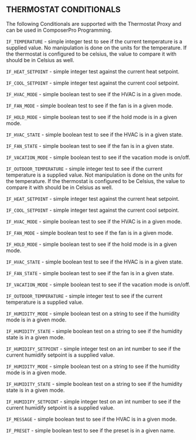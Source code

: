 ## THERMOSTAT CONDITIONALS

The following Conditionals are supported with the Thermostat Proxy and can be used in ComposerPro Programming.

`IF_TEMPERATURE` - simple integer test to see if the current temperature is a supplied value. No manipulation is done on the units for the temperature. If the thermostat is configured to be celsius, the value to compare it with should be in Celsius as well.

`IF_HEAT_SETPOINT` - simple integer test against the current heat setpoint.

`IF_COOL_SETPOINT` - simple integer test against the current cool setpoint.

`IF_HVAC_MODE` - simple boolean test to see if the HVAC is in a given mode.

`IF_FAN_MODE` - simple boolean test to see if the fan is in a given mode.

`IF_HOLD_MODE` - simple boolean test to see if the hold mode is in a given mode.

`IF_HVAC_STATE` - simple boolean test to see if the HVAC is in a given state.

`IF_FAN_STATE` - simple boolean test to see if the fan is in a given state.

`IF_VACATION_MODE` - simple boolean test to see if the vacation mode is on/off.

`IF_OUTDOOR_TEMPERATURE` - simple integer test to see if the current temperature is a supplied value. Not manipulation is done on the units for the temperature. If the thermostat is configured to be Celsius, the value to compare it with should be in Celsius as well.

`IF_HEAT_SETPOINT` - simple integer test against the current heat setpoint.

`IF_COOL_SETPOINT` - simple integer test against the current cool setpoint.

`IF_HVAC_MODE` - simple boolean test to see if the HVAC is in a given mode.

`IF_FAN_MODE` - simple boolean test to see if the fan is in a given mode.

`IF_HOLD_MODE` - simple boolean test to see if the hold mode is in a given mode.

`IF_HVAC_STATE` - simple boolean test to see if the HVAC is in a given state.

`IF_FAN_STATE` - simple boolean test to see if the fan is in a given state.

`IF_VACATION_MODE` - simple boolean test to see if the vacation mode is on/off.

`IF_OUTDOOR_TEMPERATURE` - simple integer test to see if the current temperature is a supplied value.

`IF_HUMIDITY_MODE` - simple boolean test on a string to see if the humidity mode is in a given mode.

`IF_HUMIDITY_STATE` - simple boolean test on a string to see if the humidity state is in a given mode.

`IF_HUMIDIFY_SETPOINT` - simple integer test on an int number to see if the current humidify setpoint is a supplied value.

`IF_HUMIDITY_MODE` - simple boolean test on a string to see if the humidity mode is in a given mode.

`IF_HUMIDITY_STATE` - simple boolean test on a string to see if the humidity state is in a given mode.

`IF_HUMIDIFY_SETPOINT` - simple integer test on an int number to see if the current humidify setpoint is a supplied value.

`IF_MESSAGE` - simple boolean test to see if the HVAC is in a given mode.

`IF_PRESET` - simple boolean test to see if the preset is in a given name.
